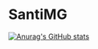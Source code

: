 # SantiMG

[![Anurag's GitHub stats](https://github-readme-stats.vercel.app/api?username=DevSantiMG)](https://github.com/anuraghazra/github-readme-stats)
